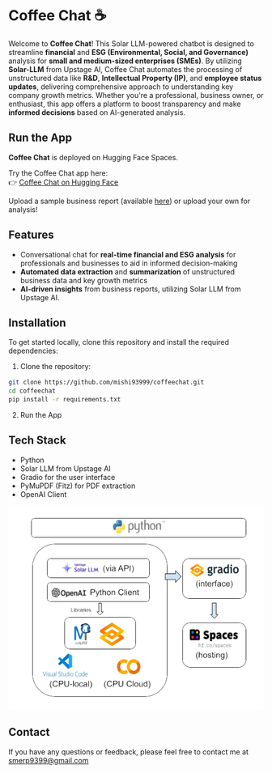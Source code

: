 # Coffee Chat ☕

Welcome to **Coffee Chat**! This Solar LLM-powered chatbot is designed to streamline **financial** and **ESG (Environmental, Social, and Governance)** analysis for **small and medium-sized enterprises (SMEs)**. By utilizing **Solar-LLM** from Upstage AI, Coffee Chat automates the processing of unstructured data like **R&D**, **Intellectual Property (IP)**, and **employee status updates**, delivering comprehensive approach to understanding key company growth metrics. Whether you're a professional, business owner, or enthusiast, this app offers a platform to boost transparency and make **informed decisions** based on AI-generated analysis.

## Run the App
**Coffee Chat** is deployed on Hugging Face Spaces.

Try the Coffee Chat app here:  
👉 [Coffee Chat on Hugging Face](https://huggingface.co/spaces/smerp/coffeechat)

Upload a sample business report (available [here](data/sample_biz_report.pdf)) or upload your own for analysis!

## Features
- Conversational chat for **real-time financial and ESG analysis** for professionals and businesses to aid in informed decision-making
- **Automated data extraction** and **summarization** of unstructured business data and key growth metrics
- **AI-driven insights** from business reports, utilizing Solar LLM from Upstage AI.
  
## Installation
To get started locally, clone this repository and install the required dependencies:

1. Clone the repository:

```bash
git clone https://github.com/mishi93999/coffeechat.git
cd coffeechat
pip install -r requirements.txt
```
2. Run the App
   
## Tech Stack
- Python
- Solar LLM from Upstage AI
- Gradio for the user interface
- PyMuPDF (Fitz) for PDF extraction
- OpenAI Client
  
![techstack img](https://github.com/mishi93999/coffeechat/blob/main/data/tech_stack.png)

## Contact
If you have any questions or feedback, please feel free to contact me at smerp9399@gmail.com
